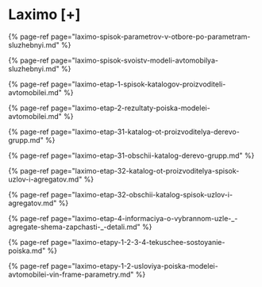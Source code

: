 # Laximo \[+\]

{% page-ref page="laximo-spisok-parametrov-v-otbore-po-parametram-sluzhebnyi.md" %}

{% page-ref page="laximo-spisok-svoistv-modeli-avtomobilya-sluzhebnyi.md" %}

{% page-ref page="laximo-etap-1-spisok-katalogov-proizvoditeli-avtomobilei.md" %}

{% page-ref page="laximo-etap-2-rezultaty-poiska-modelei-avtomobilei.md" %}

{% page-ref page="laximo-etap-31-katalog-ot-proizvoditelya-derevo-grupp.md" %}

{% page-ref page="laximo-etap-31-obschii-katalog-derevo-grupp.md" %}

{% page-ref page="laximo-etap-32-katalog-ot-proizvoditelya-spisok-uzlov-i-agregatov.md" %}

{% page-ref page="laximo-etap-32-obschii-katalog-spisok-uzlov-i-agregatov.md" %}

{% page-ref page="laximo-etap-4-informaciya-o-vybrannom-uzle-\_-agregate-shema-zapchasti-\_-detali.md" %}

{% page-ref page="laximo-etapy-1-2-3-4-tekuschee-sostoyanie-poiska.md" %}

{% page-ref page="laximo-etapy-1-2-usloviya-poiska-modelei-avtomobilei-vin-frame-parametry.md" %}

